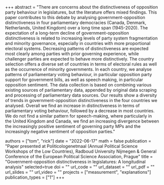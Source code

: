 +++
abstract = "There are concerns about the distinctiveness of opposition party behaviour in legislatures, but the literature offers mixed findings. This paper contributes to this debate by analysing government-opposition distinctiveness in four parliamentary democracies (Canada, Denmark, Netherlands, United Kingdom) over a long time span (1945-2020).  The expectation of a long-term decline of government-opposition distinctiveness is related to increasing levels of party system fragmentation and minority governance, especially in countries with more proportional electoral systems. Decreasing patterns of distinctiveness are expected most clearly among parties with prior governing experience, while challenger parties are expected to behave more distinctively. The country selection offers a diverse set of countries in terms of electoral rules as well as the occurrence of minority governments. In each country, we analyse patterns of parliamentary voting behaviour, in particular opposition party support for government bills, as well as speech making, in particular opposition sentiment. The data collection is based on combining various existing sources of parliamentary data, appended by original data scraping and processing of parliamentary data sources. Our results show a diversity of trends in government-opposition distinctiveness in the four countries we analysed. Overall we find an increase in distinctiveness in terms of parliamentary voting behaviour, followed by a decrease in most countries. We do not find a similar pattern for speech-making, where particularly in the United Kingdom and Canada, we find an increasing divergence between the increasingly positive sentiment of governing party MPs and the increasingly negative sentiment of opposition parties."

authors = ["tom", "rick"]
date = "2022-06-17"
math = false
publication = "Paper presented at Politicologenetmaal (Annual Political Science Workshops of the Low Countries), Radboud University Nijmegen & General Conference of the European Political Science Association, Prague"
title = "Government-opposition distinctiveness in legislatures: A longitudinal analysis"
selected=true
doi = ""
url_code = ""
url_dataset = ""
url_pdf = ""
url_slides = ""
url_video = ""
projects = ["measurement", "explanations"]
publication_types = ["1"]
+++
